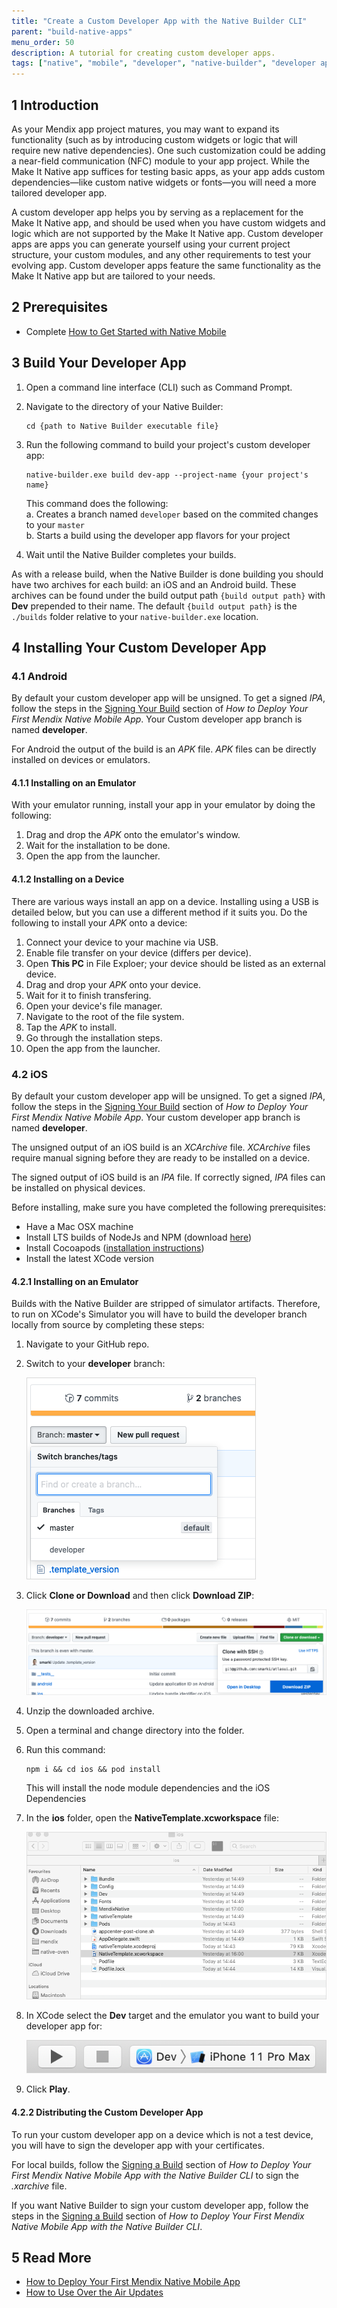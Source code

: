 ```yaml
---
title: "Create a Custom Developer App with the Native Builder CLI"
parent: "build-native-apps"
menu_order: 50
description: A tutorial for creating custom developer apps.
tags: ["native", "mobile", "developer", "native-builder", "developer app", "make it native"]
---
```


## 1 Introduction

As your Mendix app project matures, you may want to expand its functionality (such as by introducing custom widgets or logic that will require new native dependencies). One such customization could be adding a near-field communication (NFC) module to your app project. While the Make It Native app suffices for testing basic apps, as your app adds custom dependencies—like custom native widgets or fonts—you will need a more tailored developer app.

A custom developer app helps you by serving as a replacement for the Make It Native app, and should be used when you have custom widgets and logic which are not supported by the Make It Native app. Custom developer apps are apps you can generate yourself using your current project structure, your custom modules, and any other requirements to test your evolving app. Custom developer apps feature the same functionality as the Make It Native app but are tailored to your needs.

## 2 Prerequisites

* Complete [How to Get Started with Native Mobile](/howto/mobile/getting-started-with-native-mobile)

## 3 Build Your Developer App

1. Open a command line interface (CLI) such as Command Prompt.
2. Navigate to the directory of your Native Builder:

	```
	cd {path to Native Builder executable file}
	```

3. Run the following command to build your project's custom developer app:

	```
	native-builder.exe build dev-app --project-name {your project's name}
	```

	This command does the following: <br />
	a. Creates a branch named `developer` based on the commited changes to your `master` <br />
	b. Starts a build using the developer app flavors for your project
4. Wait until the Native Builder completes your builds.

As with a release build, when the Native Builder is done building you should have two archives for each build: an iOS and an Android build. These archives can be found under the build output path `{build output path}` with **Dev** prepended to their name. The default `{build output path}` is the `./builds` folder relative to your `native-builder.exe` location.

## 4 Installing Your Custom Developer App

### 4.1 Android

By default your custom developer app will be unsigned. To get a signed *IPA*, follow the steps in the [Signing Your Build](deploying-native-app#signing-a-build) section of *How to Deploy Your First Mendix Native Mobile App*. Your Custom developer app branch is named **developer**.

For Android the output of the build is an *APK* file. *APK* files can be directly installed on devices or emulators.

#### 4.1.1 Installing on an Emulator

With your emulator running, install your app in your emulator by doing the following:

1. Drag and drop the *APK* onto the emulator's window.
2. Wait for the installation to be done.
3. Open the app from the launcher.

#### 4.1.2 Installing on a Device

There are various ways install an app on a device. Installing using a USB is detailed below, but you can use a different method if it suits you. Do the following to install your *APK* onto a device:

1. Connect your device to your machine via USB.
2. Enable file transfer on your device (differs per device).
3. Open **This PC** in File Exploer; your device should be listed as an external device.
4. Drag and drop your *APK* onto your device.
5. Wait for it to finish transfering.
6. Open your device's file manager.
7. Navigate to the root of the file system.
8. Tap the *APK* to install.
9. Go through the installation steps.
10. Open the app from the launcher.

### 4.2 iOS

By default your custom developer app will be unsigned. To get a signed *IPA*, follow the steps in the [Signing Your Build](deploying-native-app#signing-a-build) section of *How to Deploy Your First Mendix Native Mobile App*. Your custom developer app branch is named **developer**.

The unsigned output of an iOS build is an *XCArchive* file. *XCArchive* files require manual signing before they are ready to be installed on a device.

The signed output of iOS build is an *IPA* file. If correctly signed, *IPA* files can be installed on physical devices.

Before installing, make sure you have completed the following prerequisites:

* Have a Mac OSX machine
* Install LTS builds of NodeJs and NPM (download [here](https://nodejs.org/en/))
* Install Cocoapods ([installation instructions](https://cocoapods.org/#install))
* Install the latest XCode version

#### 4.2.1 Installing on an Emulator

Builds with the Native Builder are stripped of simulator artifacts. Therefore, to run on XCode's Simulator you will have to build the developer branch locally from source by completing these steps:

1. Navigate to your GitHub repo.
2.  Switch to your **developer** branch:
   
	![Switch branch on Github](attachments/how-to-devapps/github-branch-switching.png)
   
3.  Click **Clone or Download** and then click **Download ZIP**:

	![Download repository](attachments/how-to-devapps/github-download-branch.png)
   
4. Unzip the downloaded archive.
5. Open a terminal and change directory into the folder.
6. Run this command:

	```
	npm i && cd ios && pod install
	```

	This will install the node module dependencies and the iOS Dependencies
7.  In the **ios** folder, open the **NativeTemplate.xcworkspace** file:

	![iOS folder structure](attachments/how-to-devapps/ios-folder.png)

8.  In XCode select the **Dev** target and the emulator you want to build your developer app for:

	![Dev target selection](attachments/how-to-devapps/xcode-target-selection.png)

9. Click **Play**.

#### 4.2.2 Distributing the Custom Developer App

To run your custom developer app on a device which is not a test device, you will have to sign the developer app with your certificates. 

For local builds, follow the [Signing a Build](deploying-native-app-cli#signing-a-build) section of *How to Deploy Your First Mendix Native Mobile App with the Native Builder CLI* to sign the *.xarchive* file. 

If you want Native Builder to sign your custom developer app, follow the steps in the [Signing a Build](deploying-native-app-cli#signing-a-build) section of *How to Deploy Your First Mendix Native Mobile App with the Native Builder CLI*.

## 5 Read More

* [How to Deploy Your First Mendix Native Mobile App](deploying-native-app)
* [How to Use Over the Air Updates](how-to-ota)

